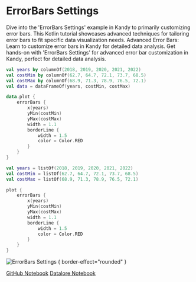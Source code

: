 # ErrorBars Settings

<web-summary>
Dive into the 'ErrorBars Settings' example in Kandy to primarily customizing error bars.
This Kotlin tutorial showcases advanced techniques for tailoring error bars to fit specific data visualization needs.
</web-summary>

<card-summary>
Advanced Error Bars: Learn to customize error bars in Kandy for detailed data analysis.
</card-summary>

<link-summary>
Get hands-on with 'ErrorBars Settings' for advanced error bar customization in Kandy, perfect for detailed data analysis.
</link-summary>


<!---IMPORT org.jetbrains.kotlinx.kandy.letsplot.samples.ErrorBars-->

<!---FUN error_bars_settings-->
<tabs>
<tab title="Dataframe">

```kotlin
val years by columnOf(2018, 2019, 2020, 2021, 2022)
val costMin by columnOf(62.7, 64.7, 72.1, 73.7, 68.5)
val costMax by columnOf(68.9, 71.3, 78.9, 76.5, 72.1)
val data = dataFrameOf(years, costMin, costMax)

data.plot {
    errorBars {
        x(years)
        yMin(costMin)
        yMax(costMax)
        width = 1.1
        borderLine {
            width = 1.5
            color = Color.RED
        }
    }
}
```

</tab>
<tab title="Collections">

```kotlin
val years = listOf(2018, 2019, 2020, 2021, 2022)
val costMin = listOf(62.7, 64.7, 72.1, 73.7, 68.5)
val costMax = listOf(68.9, 71.3, 78.9, 76.5, 72.1)

plot {
    errorBars {
        x(years)
        yMin(costMin)
        yMax(costMax)
        width = 1.1
        borderLine {
            width = 1.5
            color = Color.RED
        }
    }
}
```

</tab></tabs>
<!---END-->

![ErrorBars Settings](error_bars_settings.png) { border-effect="rounded" }

<seealso style="cards">
       <category ref="example-ktnb">
           <a href="https://github.com/Kotlin/kandy/blob/main/examples/notebooks/lets-plot/samples/errorBars/error_bars_settings.ipynb" summary="View the notebook on our GitHub repository">GitHub Notebook</a>
           <a href="https://datalore.jetbrains.com/report/static/KQKedA4jDrKu63O53gEN0z/59BCHpmOxTUOAbtR5dy6B5" summary="Experiment with this example on Datalore">Datalore Notebook</a>
       </category>
</seealso>
